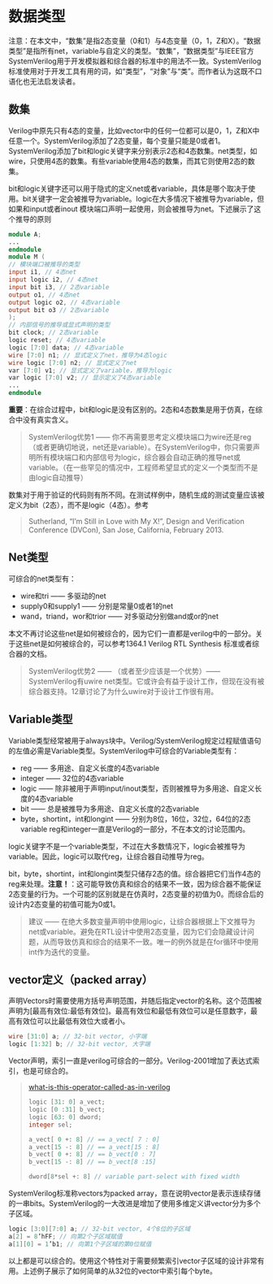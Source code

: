 # 数据类型
注意：在本文中，“数集”是指2态变量（0和1）与4态变量（0，1，Z和X）。“数据类型”是指所有net，variable与自定义的类型。“数集”，“数据类型”与IEEE官方SystemVerilog用于开发模拟器和综合器的标准中的用法不一致。SystemVerilog标准使用对于开发工具有用的词，如“类型”，“对象”与“类”。而作者认为这既不口语化也无法启发读者。

## 数集
Verilog中原先只有4态的变量，比如vector中的任何一位都可以是0，1，Z和X中任意一个。SystemVerilog添加了2态变量，每个变量只能是0或者1。SystemVerilog添加了bit和logic关键字来分别表示2态和4态数集。net类型，如wire，只使用4态的数集。有些variable使用4态的数集，而其它则使用2态的数集。

bit和logic关键字还可以用于隐式的定义net或者variable，具体是哪个取决于使用。bit关键字一定会被推导为variable。logic在大多情况下被推导为variable，但如果和input或者inout 模块端口声明一起使用，则会被推导为net。下述展示了这个推导的原则

```verilog
module A;
...
endmodule
module M (
// 模块端口被推导的类型
input i1, // 4态net
input logic i2, // 4态net
input bit i3, // 2态variable
output o1, // 4态net
output logic o2, // 4态variable
output bit o3 // 2态variable
);
// 内部信号的推导或显式声明的类型
bit clock; // 2态variable
logic reset; // 4态variable
logic [7:0] data; // 4态variable
wire [7:0] n1; // 显式定义了net，推导为4态logic
wire logic [7:0] n2; // 显式定义了net
var [7:0] v1; // 显式定义了variable，推导为logic
var logic [7:0] v2; // 显示定义了4态variable
...
endmodule
```

**重要**：在综合过程中，bit和logic是没有区别的。2态和4态数集是用于仿真，在综合中没有真实含义。

> SystemVerilog优势1 —— 你不再需要思考定义模块端口为wire还是reg（或者更确切地说，net还是variable）。在SystemVerilog中，你只需要声明所有模块端口和内部信号为logic，综合器会自动正确的推导net或variable。（在一些罕见的情况中，工程师希望显式的定义一个类型而不是由logic自动推导）

数集对于用于验证的代码则有所不同。在测试样例中，随机生成的测试变量应该被定义为bit（2态），而不是logic（4态）。参考
> Sutherland, “I’m Still in Love with My X!”, Design and Verification Conference (DVCon), San Jose, California, February 2013.

## Net类型
可综合的net类型有：
- wire和tri —— 多驱动的net
- supply0和supply1 —— 分别是常量0或者1的net
- wand，triand，wor和trior —— 对多驱动分别做and或or的net

本文不再讨论这些net是如何被综合的，因为它们一直都是verilog中的一部分。关于这些net是如何被综合的，可以参考1364.1 Verilog RTL Synthesis 标准或者综合器的文档。

> SystemVerilog优势2 —— （或者至少应该是一个优势）—— SystemVerilog有uwire net类型。它或许会有益于设计工作，但现在没有被综合器支持。12章讨论了为什么uwire对于设计工作很有用。

## Variable类型
Variable类型经常被用于always块中。Verilog/SystemVerilog规定过程赋值语句的左值必需是Variable类型。SystemVerilog中可综合的Variable类型有：
- reg —— 多用途、自定义长度的4态variable
- integer —— 32位的4态variable
- logic —— 除非被用于声明input/inout类型，否则被推导为多用途、自定义长度的4态variable
- bit —— 总是被推导为多用途、自定义长度的2态variable
- byte，shortint，int和longint —— 分别为8位，16位，32位，64位的2态variable
reg和integer一直是Verilog的一部分，不在本文的讨论范围内。

logic关键字不是一个variable类型，不过在大多数情况下，logic会被推导为variable。因此，logic可以取代reg，让综合器自动推导为reg。

bit，byte，shortint，int和longint类型只储存2态的值。综合器把它们当作4态的reg来处理。**注意！**：这可能导致仿真和综合的结果不一致，因为综合器不能保证2态变量的行为。一个可能的区别就是在仿真时，2态变量的初值为0。而综合后的设计内2态变量的初值可能为0或1。

> 建议 —— 在绝大多数变量声明中使用logic，让综合器根据上下文推导为net或variable。避免在RTL设计中使用2态变量，因为它们会隐藏设计问题，从而导致仿真和综合的结果不一致。唯一的例外就是在for循环中使用int作为迭代的变量。

## vector定义（packed array）
声明Vectors时需要使用方括号声明范围，并随后指定vector的名称。这个范围被声明为[最高有效位:最低有效位]。最高有效位和最低有效位可以是任意数字，最高有效位可以比最低有效位大或者小。

```verilog
wire [31:0] a; // 32-bit vector, 小字端
logic [1:32] b; // 32-bit vector, 大字端
```

Vector声明，索引一直是verilog可综合的一部分。Verilog-2001增加了表达式索引，也是可综合的。
> [what-is-this-operator-called-as-in-verilog](https://electronics.stackexchange.com/questions/74277/what-is-this-operator-called-as-in-verilog)
> ```verilog
>logic [31: 0] a_vect;
>logic [0 :31] b_vect;
>logic [63: 0] dword;
>integer sel;
>
>a_vect[ 0 +: 8] // == a_vect[ 7 : 0]
>a_vect[15 -: 8] // == a_vect[15 : 8]
>b_vect[ 0 +: 8] // == b_vect[0 : 7]
>b_vect[15 -: 8] // == b_vect[8 :15]
>
>dword[8*sel +: 8] // variable part-select with fixed width

SystemVerilog标准称vectors为packed array，意在说明vector是表示连续存储的一串bits。SystemVerilog的一大改进是增加了使用多维定义讲vector分为多个子区域。
```verilog
logic [3:0][7:0] a; // 32-bit vector, 4个8位的子区域
a[2] = 8’hFF; // 向第2个子区域赋值
a[1][0] = 1’b1; // 向第1个子区域的第0位赋值
```
以上都是可以综合的。使用这个特性对于需要频繁索引vector子区域的设计非常有用。上述例子展示了如何简单的从32位的vector中索引每个byte。